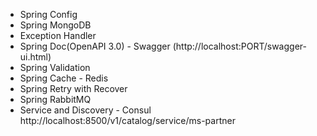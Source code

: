 * Spring Config
* Spring MongoDB
* Exception Handler
* Spring Doc(OpenAPI 3.0) - Swagger (http://localhost:PORT/swagger-ui.html)
* Spring Validation
* Spring Cache - Redis
* Spring Retry with Recover
* Spring RabbitMQ
* Service and Discovery - Consul http://localhost:8500/v1/catalog/service/ms-partner